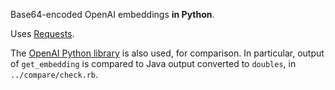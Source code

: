 <!-- SPDX-License-Identifier: 0BSD -->

Base64-encoded OpenAI embeddings **in Python**.

Uses [Requests](https://requests.readthedocs.io/en/latest/).

The [OpenAI Python library](https://github.com/openai/openai-python) is also
used, for comparison. In particular, output of `get_embedding` is compared to
Java output converted to `doubles`, in `../compare/check.rb`.
